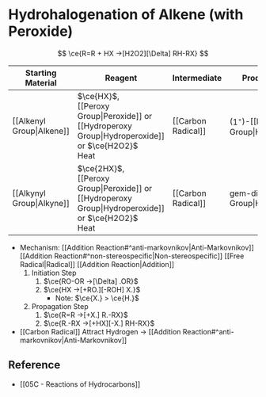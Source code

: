 # Hydrohalogenation of Alkene (with Peroxide)

$$
\ce{R=R + HX ->[H2O2][\Delta] RH-RX}
$$

| Starting Material | Reagent | Intermediate | Product |
| ---- | ---- | ---- | ---- |
| [[Alkenyl Group\|Alkene]] | $\ce{HX}$,<br>[[Peroxy Group\|Peroxide]] or [[Hydroperoxy Group\|Hydroperoxide]] or $\ce{H2O2}$<br>Heat | [[Carbon Radical]] | ($1^{\circ}$)-[[Halo Group\|Halide]] |
| [[Alkynyl Group\|Alkyne]] | $\ce{2HX}$,<br>[[Peroxy Group\|Peroxide]] or [[Hydroperoxy Group\|Hydroperoxide]] or $\ce{H2O2}$<br>Heat | [[Carbon Radical]] | gem-di[[Halo Group\|Halide]] |

- Mechanism: [[Addition Reaction#^anti-markovnikov|Anti-Markovnikov]] [[Addition Reaction#^non-stereospecific|Non-stereospecific]] [[Free Radical|Radical]] [[Addition Reaction|Addition]]
	1. Initiation Step
		1. $\ce{RO-OR ->[\Delta] .OR}$
		2. $\ce{HX ->[+RO.][-ROH] X.}$
			- Note: $\ce{X.} > \ce{H.}$
	2. Propagation Step
		1. $\ce{R=R ->[+X.] R.-RX}$
		2. $\ce{R.-RX ->[+HX][-X.] RH-RX}$
- [[Carbon Radical]] Attract Hydrogen → [[Addition Reaction#^anti-markovnikov|Anti-Markovnikov]]

## Reference

- [[05C - Reactions of Hydrocarbons]]
